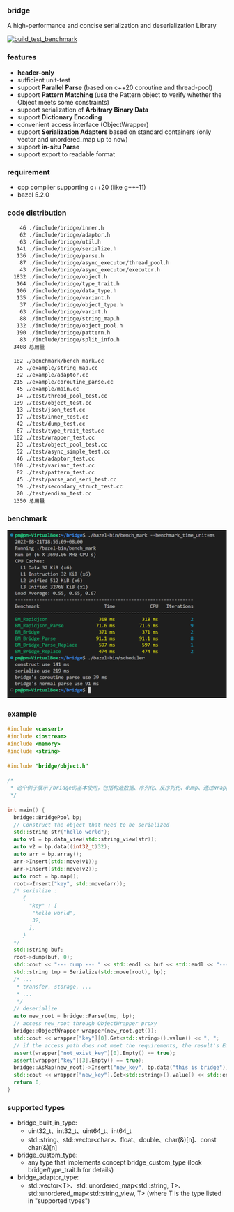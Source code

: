 ### bridge

A high-performance and concise serialization and deserialization Library

[![build_test_benchmark](https://github.com/chloro-pn/bridge/actions/workflows/build_and_test_with_bazel.yaml/badge.svg?branch=master)](https://github.com/chloro-pn/bridge/actions/workflows/build_and_test_with_bazel.yaml/badge.svg?event=push)

### features

* **header-only**
* sufficient unit-test
* support **Parallel Parse** (based on c++20 coroutine and thread-pool)
* support **Pattern Matching** (use the Pattern object to verify whether the Object meets some constraints)
* support serialization of **Arbitrary Binary Data**
* support **Dictionary Encoding**
* convenient access interface (ObjectWrapper)
* support **Serialization Adapters** based on standard containers (only vector and unordered_map up to now)
* support **in-situ Parse**
* support export to readable format

### requirement
* cpp compiler supporting c++20 (like g++-11)
* bazel 5.2.0

### code distribution
```
    46 ./include/bridge/inner.h
    62 ./include/bridge/adaptor.h
    63 ./include/bridge/util.h
   141 ./include/bridge/serialize.h
   136 ./include/bridge/parse.h
    87 ./include/bridge/async_executor/thread_pool.h
    43 ./include/bridge/async_executor/executor.h
  1832 ./include/bridge/object.h
   164 ./include/bridge/type_trait.h
   106 ./include/bridge/data_type.h
   135 ./include/bridge/variant.h
    37 ./include/bridge/object_type.h
    63 ./include/bridge/varint.h
    88 ./include/bridge/string_map.h
   132 ./include/bridge/object_pool.h
   190 ./include/bridge/pattern.h
    83 ./include/bridge/split_info.h
  3408 总用量

  182 ./benchmark/bench_mark.cc
   75 ./example/string_map.cc
   32 ./example/adaptor.cc
  215 ./example/coroutine_parse.cc
   45 ./example/main.cc
   14 ./test/thread_pool_test.cc
  139 ./test/object_test.cc
   13 ./test/json_test.cc
   17 ./test/inner_test.cc
   42 ./test/dump_test.cc
   67 ./test/type_trait_test.cc
  102 ./test/wrapper_test.cc
   23 ./test/object_pool_test.cc
   52 ./test/async_simple_test.cc
   46 ./test/adaptor_test.cc
  100 ./test/variant_test.cc
   82 ./test/pattern_test.cc
   45 ./test/parse_and_seri_test.cc
   39 ./test/secondary_struct_test.cc
   20 ./test/endian_test.cc
  1350 总用量
```
### benchmark
![image](https://github.com/chloro-pn/bridge/blob/master/png/benchmark.PNG)



### example 
```c++
#include <cassert>
#include <iostream>
#include <memory>
#include <string>

#include "bridge/object.h"

/*
 * 这个例子展示了bridge的基本使用，包括构造数据、序列化、反序列化、dump、通过Wrapper访问数据等基本功能。
 */

int main() {
  bridge::BridgePool bp;
  // Construct the object that need to be serialized
  std::string str("hello world");
  auto v1 = bp.data_view(std::string_view(str));
  auto v2 = bp.data((int32_t)32);
  auto arr = bp.array();
  arr->Insert(std::move(v1));
  arr->Insert(std::move(v2));
  auto root = bp.map();
  root->Insert("key", std::move(arr));
  /* serialize :
     {
       "key" : [
        "hello world",
        32,
       ],
     }
  */
  std::string buf;
  root->dump(buf, 0);
  std::cout << "--- dump --- " << std::endl << buf << std::endl << "------------ " << std::endl;
  std::string tmp = Serialize(std::move(root), bp);
  /* ...
   * transfer, storage, ...
   * ...
   */
  // deserialize
  auto new_root = bridge::Parse(tmp, bp);
  // access new_root through ObjectWrapper proxy
  bridge::ObjectWrapper wrapper(new_root.get());
  std::cout << wrapper["key"][0].Get<std::string>().value() << ", ";
  // if the access path does not meet the requirements, the result's Empty() method would return true.
  assert(wrapper["not_exist_key"][0].Empty() == true);
  assert(wrapper["key"][3].Empty() == true);
  bridge::AsMap(new_root)->Insert("new_key", bp.data("this is bridge"));
  std::cout << wrapper["new_key"].Get<std::string>().value() << std::endl;
  return 0;
}
```

### supported types
* bridge_built_in_type:
  * uint32_t、int32_t、uint64_t、int64_t
  * std::string、std::vector\<char\>、float、double、char(&)[n]、const char(&)[n]
* bridge_custom_type:
  * any type that implements concept bridge_custom_type (look bridge/type_trait.h for details)
* bridge_adaptor_type:
  * std::vector\<T\>、std::unordered_map<std::string, T>、std::unordered_map<std::string_view, T> (where T is the type listed in "supported types")
